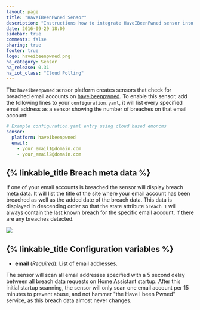 ```yaml
---
layout: page
title: "HaveIBeenPwned Sensor"
description: "Instructions how to integrate HaveIBeenPwned sensor into Home Assistant."
date: 2016-09-29 18:00
sidebar: true
comments: false
sharing: true
footer: true
logo: haveibeenpwned.png
ha_category: Sensor
ha_release: 0.31
ha_iot_class: "Cloud Polling"
---
```


The `haveibeenpwned` sensor platform creates sensors that check for breached email accounts on [haveibeenpwned](https://haveibeenpwned.com).
To enable this sensor, add the following lines to your `configuration.yaml`, it will list every specified email address as a sensor showing
the number of breaches on that email account:

```yaml
# Example configuration.yaml entry using cloud based emoncms
sensor:
  platform: haveibeenpwned
  email: 
    - your_email1@domain.com
    - your_email2@domain.com
```

## {% linkable_title Breach meta data %}

If one of your email accounts is breached the sensor will display breach meta data. It will list the title of the site where your email
account has been breached as well as the added date of the breach data. This data is displayed in descending order so that the state attribute
`breach 1` will always contain the last known breach for the specific email account, if there are any breaches detected.

<p class='img'>
  <img src='/images/components/haveibeenpwned/sensor.png' />
</p>

## {% linkable_title Configuration variables %}

- **email** (*Required*): List of email addresses.

<p class='note warning'>
  The sensor will scan all email addresses specified with a 5 second delay between all breach data requests on Home Assistant startup.
  After this initial startup scanning, the sensor will only scan one email account per 15 minutes to prevent abuse, and not hammer "the
  Have I been Pwned" service, as this breach data almost never changes.
</p>

